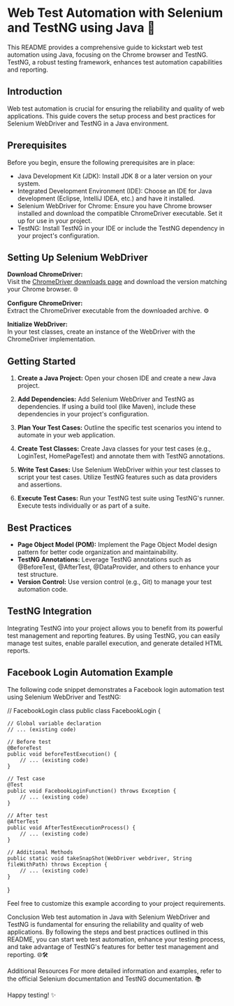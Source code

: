 # Web Test Automation with Selenium and TestNG using Java 🚀

This README provides a comprehensive guide to kickstart web test automation using Java, focusing on the Chrome browser and TestNG. TestNG, a robust testing framework, enhances test automation capabilities and reporting.

## Introduction
Web test automation is crucial for ensuring the reliability and quality of web applications. This guide covers the setup process and best practices for Selenium WebDriver and TestNG in a Java environment.

## Prerequisites
Before you begin, ensure the following prerequisites are in place:

- Java Development Kit (JDK): Install JDK 8 or a later version on your system.
- Integrated Development Environment (IDE): Choose an IDE for Java development (Eclipse, IntelliJ IDEA, etc.) and have it installed.
- Selenium WebDriver for Chrome: Ensure you have Chrome browser installed and download the compatible ChromeDriver executable. Set it up for use in your project.
- TestNG: Install TestNG in your IDE or include the TestNG dependency in your project's configuration.

## Setting Up Selenium WebDriver
**Download ChromeDriver:**  
Visit the [ChromeDriver downloads page](https://sites.google.com/chromium.org/driver/) and download the version matching your Chrome browser. 🌐

**Configure ChromeDriver:**  
Extract the ChromeDriver executable from the downloaded archive. ⚙️

**Initialize WebDriver:**  
In your test classes, create an instance of the WebDriver with the ChromeDriver implementation.

## Getting Started
1. **Create a Java Project:**
   Open your chosen IDE and create a new Java project.

2. **Add Dependencies:**
   Add Selenium WebDriver and TestNG as dependencies. If using a build tool (like Maven), include these dependencies in your project's configuration.

3. **Plan Your Test Cases:**
   Outline the specific test scenarios you intend to automate in your web application.

4. **Create Test Classes:**
   Create Java classes for your test cases (e.g., LoginTest, HomePageTest) and annotate them with TestNG annotations.

5. **Write Test Cases:**
   Use Selenium WebDriver within your test classes to script your test cases. Utilize TestNG features such as data providers and assertions.

6. **Execute Test Cases:**
   Run your TestNG test suite using TestNG's runner. Execute tests individually or as part of a suite.

## Best Practices
- **Page Object Model (POM):** Implement the Page Object Model design pattern for better code organization and maintainability.
- **TestNG Annotations:** Leverage TestNG annotations such as @BeforeTest, @AfterTest, @DataProvider, and others to enhance your test structure.
- **Version Control:** Use version control (e.g., Git) to manage your test automation code.

## TestNG Integration
Integrating TestNG into your project allows you to benefit from its powerful test management and reporting features. By using TestNG, you can easily manage test suites, enable parallel execution, and generate detailed HTML reports.

## Facebook Login Automation Example
The following code snippet demonstrates a Facebook login automation test using Selenium WebDriver and TestNG:

// FacebookLogin class
public class FacebookLogin {

    // Global variable declaration
    // ... (existing code)

    // Before test
    @BeforeTest
    public void beforeTestExecution() {
        // ... (existing code)
    }

    // Test case
    @Test
    public void FacebookLoginFunction() throws Exception {
        // ... (existing code)
    }

    // After test
    @AfterTest
    public void AfterTestExecutionProcess() {
        // ... (existing code)
    }

    // Additional Methods
    public static void takeSnapShot(WebDriver webdriver, String fileWithPath) throws Exception {
        // ... (existing code)
    }
}

Feel free to customize this example according to your project requirements.

Conclusion
Web test automation in Java with Selenium WebDriver and TestNG is fundamental for ensuring the reliability and quality of web applications. By following the steps and best practices outlined in this README, you can start web test automation, enhance your testing process, and take advantage of TestNG's features for better test management and reporting. 🌐🛠️

Additional Resources
For more detailed information and examples, refer to the official Selenium documentation and TestNG documentation. 📚

Happy testing! ✨
